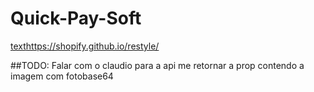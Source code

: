 # Quick-Pay-Soft

[text](https://shopify.github.io/restyle/)https://shopify.github.io/restyle/

##TODO: Falar com o claudio para a api me retornar a prop contendo a imagem com fotobase64
